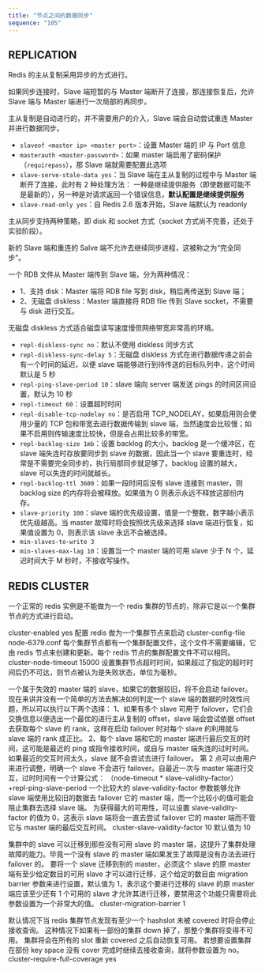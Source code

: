 ```yaml
---
title: "节点之间的数据同步"
sequence: "105"
---
```


## REPLICATION

Redis 的主从复制采用异步的方式进行。

如果同步连接时，Slave 端短暂的与 Master 端断开了连接，那连接恢复后，允许 Slave 端与 Master 端进行一次局部的再同步。

主从复制是自动进行的，并不需要用户的介入，Slave 端会自动尝试重连 Master 并进行数据同步。

- `slaveof <master ip> <master port>`：设置 Master 端的 IP 与 Port 信息
- `masterauth <master-password>`：如果 master 端启用了密码保护（`requirepass`），那 Slave 端就需要配置此选项
- `slave-serve-stale-data yes`：当 Slave 端在主从复制的过程中与 Master 端断开了连接，此时有 2 种处理方法：
  一种是继续提供服务（即使数据可能不是最新的），另一种是对请求返回一个错误信息，**默认配置是继续提供服务**
- `slave-read-only yes`：自 Redis 2.6 版本开始，Slave 端默认为 readonly

主从同步支持两种策略，即 disk 和 socket 方式（socket 方式尚不完善，还处于实验阶段）。

新的 Slave 端和重连的 Salve 端不允许去继续同步进程，这被称之为“完全同步”。

一个 RDB 文件从 Master 端传到 Slave 端，分为两种情况：

- 1、支持 disk：Master 端将 RDB file 写到 disk，稍后再传送到 Slave 端；
- 2、无磁盘 diskless：Master 端直接将 RDB file 传到 Slave socket，不需要与 disk 进行交互。

无磁盘 diskless 方式适合磁盘读写速度慢但网络带宽非常高的环境。

- `repl-diskless-sync no`：默认不使用 diskless 同步方式
- `repl-diskless-sync-delay 5`：无磁盘 diskless 方式在进行数据传递之前会有一个时间的延迟，以便 slave 端能够进行到待传送的目标队列中，这个时间默认是 5 秒
- `repl-ping-slave-period 10`：slave 端向 server 端发送 pings 的时间区间设置，默认为 10 秒
- `repl-timeout 60`：设置超时时间
- `repl-disable-tcp-nodelay no`：是否启用 TCP_NODELAY，如果启用则会使用少量的 TCP 包和带宽去进行数据传输到 slave 端，当然速度会比较慢；如果不启用则传输速度比较快，但是会占用比较多的带宽。
- `repl-backlog-size 1mb`：设置 backlog 的大小，backlog 是一个缓冲区，在 slave 端失连时存放要同步到 slave 的数据，因此当一个 slave 要重连时，经常是不需要完全同步的，执行局部同步就足够了。backlog 设置的越大，slave 可以失连的时间就越长。
- `repl-backlog-ttl 3600`：如果一段时间后没有 slave 连接到 master，则 backlog size 的内存将会被释放。如果值为 0 则表示永远不释放这部份内存。
- `slave-priority 100`：slave 端的优先级设置，值是一个整数，数字越小表示优先级越高。当 master 故障时将会按照优先级来选择 slave 端进行恢复，如果值设置为 0，则表示该 slave 永远不会被选择。
- `min-slaves-to-write 3`
- `min-slaves-max-lag 10`：设置当一个 master 端的可用 slave 少于 N 个，延迟时间大于 M 秒时，不接收写操作。

## REDIS CLUSTER

一个正常的 redis 实例是不能做为一个 redis 集群的节点的，除非它是以一个集群节点的方式进行启动。

cluster-enabled yes 配置 redis 做为一个集群节点来启动
cluster-config-file node-6379.conf 每个集群节点都有一个集群配置文件，这个文件不需要编辑，它由 redis 节点来创建和更新。每个 redis 节点的集群配置文件不可以相同。
cluster-node-timeout 15000 设置集群节点超时时间，如果超过了指定的超时时间后仍不可达，则节点被认为是失败状态，单位为毫秒。

一个属于失效的 master 端的 slave，如果它的数据较旧，将不会启动 failover。
现在来讲并没有一个简单的方法去解决如何判定一个 slave 端的数据的时效性问题，所以可以执行以下两个选择：
1、如果有多个 slave 可用于 failover，它们会交换信息以便选出一个最优的进行主从复制的 offset，slave 端会尝试依据 offset 去获取每个 slave 的 rank，这样在启动 failover 时对每个 slave 的利用就与 slave 端的 rank 成正比。
2、每个 slave 端和它的 master 端进行最后交互的时间，这可能是最近的 ping 或指令接收时间，或自与 master 端失连的过时时间。如果最近的交互时间太久，slave 就不会尝试去进行 failover。
第 2 点可以由用户来进行调整，明确一个 slave 不会进行 failover。自最近一次与 master 端进行交互，过时时间有一个计算公式：
（node-timeout * slave-validity-factor）+repl-ping-slave-period
一个比较大的 slave-validity-factor 参数能够允许 slave 端使用比较旧的数据去 failover 它的 master 端，而一个比较小的值可能会阻止集群去选择 slave 端。
为获得最大的可用性，可以设置 slave-validity-factor 的值为 0，这表示 slave 端将会一直去尝试 failover 它的 master 端而不管它与 master 端的最后交互时间。
cluster-slave-validity-factor 10 默认值为 10

集群中的 slave 可以迁移到那些没有可用 slave 的 master 端，这提升了集群处理故障的能力。毕竟一个没有 slave 的 master 端如果发生了故障是没有办法去进行 failover 的。
要将一个 slave 迁移到别的 master，必须这个 slave 的原 master 端有至少给定数目的可用 slave 才可以进行迁移，这个给定的数目由 migration barrier 参数来进行设置，默认值为 1，表示这个要进行迁移的 slave 的原 master 端应该至少还有 1 个可用的 slave 才允许其进行迁移，要禁用这个功能只需要将此参数设置为一个非常大的值。
cluster-migration-barrier 1

默认情况下当 redis 集群节点发现有至少一个 hashslot 未被 covered 时将会停止接收查询。
这种情况下如果有一部份的集群 down 掉了，那整个集群将变得不可用。
集群将会在所有的 slot 重新 covered 之后自动恢复可用。
若想要设置集群在部份 key space 没有 cover 完成时继续去接收查询，就将参数设置为 no。
cluster-require-full-coverage yes

